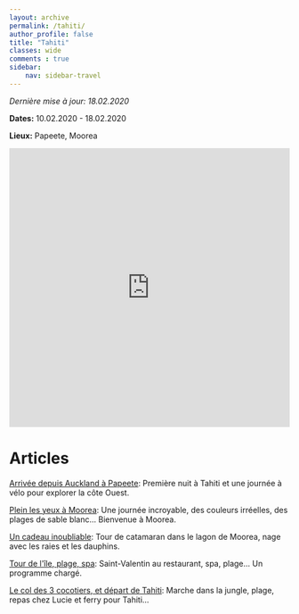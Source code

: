 ```yaml
---
layout: archive
permalink: /tahiti/
author_profile: false
title: "Tahiti"
classes: wide
comments : true
sidebar:
    nav: sidebar-travel
---
```


*Dernière mise à jour: 18.02.2020*

**Dates:** 10.02.2020 - 18.02.2020

**Lieux:** Papeete, Moorea

<iframe src="https://www.google.com/maps/d/u/0/embed?mid=1ltRXr4jyZQAt40CBPe6fOnfAycXEPX3H" width="100%" height="500" frameBorder="0"></iframe>

<br>

# Articles

[Arrivée depuis Auckland à Papeete](https://maelfabien.github.io/tahiti_0/): Première nuit à Tahiti et une journée à vélo pour explorer la côte Ouest.

[Plein les yeux à Moorea](https://maelfabien.github.io/tahiti_1/): Une journée incroyable, des couleurs irréelles, des plages de sable blanc... Bienvenue à Moorea.

[Un cadeau inoubliable](https://maelfabien.github.io/tahiti_2/): Tour de catamaran dans le lagon de Moorea, nage avec les raies et les dauphins.

[Tour de l'île, plage, spa](https://maelfabien.github.io/tahiti_3/): Saint-Valentin au restaurant, spa, plage... Un programme chargé.

[Le col des 3 cocotiers, et départ de Tahiti](https://maelfabien.github.io/tahiti_4/): Marche dans la jungle, plage, repas chez Lucie et ferry pour Tahiti...

